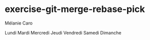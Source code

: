 # exercise-git-merge-rebase-pick

Mélanie Caro

Lundi
Mardi
Mercredi
Jeudi 
Vendredi
Samedi
Dimanche
